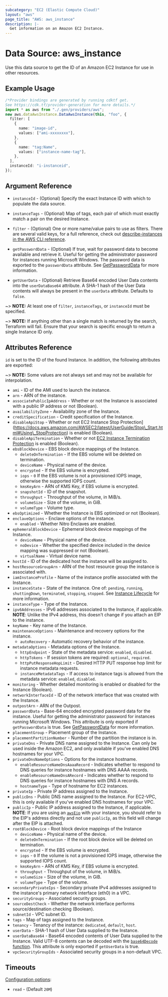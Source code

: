 ```yaml
---
subcategory: "EC2 (Elastic Compute Cloud)"
layout: "aws"
page_title: "AWS: aws_instance"
description: |-
  Get information on an Amazon EC2 Instance.
---
```


# Data Source: aws\_instance

Use this data source to get the ID of an Amazon EC2 Instance for use in other resources.

## Example Usage

```typescript
/*Provider bindings are generated by running cdktf get.
See https://cdk.tf/provider-generation for more details.*/
import * as aws from "./.gen/providers/aws";
new aws.dataAwsInstance.DataAwsInstance(this, "foo", {
  filter: [
    {
      name: "image-id",
      values: ["ami-xxxxxxxx"],
    },
    {
      name: "tag:Name",
      values: ["instance-name-tag"],
    },
  ],
  instanceId: "i-instanceid",
});

```

## Argument Reference

*   `instanceId` - (Optional) Specify the exact Instance ID with which to populate the data source.

*   `instanceTags` - (Optional) Map of tags, each pair of which must
    exactly match a pair on the desired Instance.

*   `filter` - (Optional) One or more name/value pairs to use as filters. There are
    several valid keys, for a full reference, check out
    [describe-instances in the AWS CLI reference][1].

*   `getPasswordData` - (Optional) If true, wait for password data to become available and retrieve it. Useful for getting the administrator password for instances running Microsoft Windows. The password data is exported to the `passwordData` attribute. See [GetPasswordData](https://docs.aws.amazon.com/AWSEC2/latest/APIReference/API_GetPasswordData.html) for more information.

*   `getUserData` - (Optional) Retrieve Base64 encoded User Data contents into the `userDataBase64` attribute. A SHA-1 hash of the User Data contents will always be present in the `userData` attribute. Defaults to `false`.

\~> **NOTE:** At least one of `filter`, `instanceTags`, or `instanceId` must be specified.

\~> **NOTE:** If anything other than a single match is returned by the search,
Terraform will fail. Ensure that your search is specific enough to return
a single Instance ID only.

## Attributes Reference

`id` is set to the ID of the found Instance. In addition, the following attributes
are exported:

\~> **NOTE:** Some values are not always set and may not be available for
interpolation.

* `ami` - ID of the AMI used to launch the instance.
* `arn` - ARN of the instance.
* `associatePublicIpAddress` - Whether or not the Instance is associated with a public IP address or not (Boolean).
* `availabilityZone` - Availability zone of the Instance.
* `creditSpecification` - Credit specification of the Instance.
* `disableApiStop` - Whether or not EC2 Instance Stop Protection]\(https://docs.aws.amazon.com/AWSEC2/latest/UserGuide/Stop\_Start.html#Using\_StopProtection) is enabled (Boolean).
* `disableApiTermination` - Whether or not [EC2 Instance Termination Protection](https://docs.aws.amazon.com/AWSEC2/latest/UserGuide/terminating-instances.html#Using_ChangingDisableAPITermination) is enabled (Boolean).
* `ebsBlockDevice` - EBS block device mappings of the Instance.
  * `deleteOnTermination` - If the EBS volume will be deleted on termination.
  * `deviceName` - Physical name of the device.
  * `encrypted` - If the EBS volume is encrypted.
  * `iops` - `0` If the EBS volume is not a provisioned IOPS image, otherwise the supported IOPS count.
  * `kmsKeyArn` - ARN of KMS Key, if EBS volume is encrypted.
  * `snapshotId` - ID of the snapshot.
  * `throughput` - Throughput of the volume, in MiB/s.
  * `volumeSize` - Size of the volume, in GiB.
  * `volumeType` - Volume type.
* `ebsOptimized` - Whether the Instance is EBS optimized or not (Boolean).
* `enclaveOptions` - Enclave options of the instance.
  * `enabled` - Whether Nitro Enclaves are enabled.
* `ephemeralBlockDevice` - Ephemeral block device mappings of the Instance.
  * `deviceName` - Physical name of the device.
  * `noDevice` - Whether the specified device included in the device mapping was suppressed or not (Boolean).
  * `virtualName` - Virtual device name.
* `hostId` - ID of the dedicated host the instance will be assigned to.
* `hostResourceGroupArn` - ARN of the host resource group the instance is associated with.
* `iamInstanceProfile` - Name of the instance profile associated with the Instance.
* `instanceState` - State of the instance. One of: `pending`, `running`, `shuttingDown`, `terminated`, `stopping`, `stopped`. See [Instance Lifecycle](https://docs.aws.amazon.com/AWSEC2/latest/UserGuide/ec2-instance-lifecycle.html) for more information.
* `instanceType` - Type of the Instance.
* `ipv6Addresses` - IPv6 addresses associated to the Instance, if applicable. **NOTE**: Unlike the IPv4 address, this doesn't change if you attach an EIP to the instance.
* `keyName` - Key name of the Instance.
* `maintenanceOptions` - Maintenance and recovery options for the instance.
  * `autoRecovery` - Automatic recovery behavior of the instance.
* `metadataOptions` - Metadata options of the Instance.
  * `httpEndpoint` - State of the metadata service: `enabled`, `disabled`.
  * `httpTokens` - If session tokens are required: `optional`, `required`.
  * `httpPutResponseHopLimit` - Desired HTTP PUT response hop limit for instance metadata requests.
  * `instanceMetadataTags` - If access to instance tags is allowed from the metadata service: `enabled`, `disabled`.
* `monitoring` - Whether detailed monitoring is enabled or disabled for the Instance (Boolean).
* `networkInterfaceId` - ID of the network interface that was created with the Instance.
* `outpostArn` - ARN of the Outpost.
* `passwordData` - Base-64 encoded encrypted password data for the instance. Useful for getting the administrator password for instances running Microsoft Windows. This attribute is only exported if `getPasswordData` is true. See [GetPasswordData](https://docs.aws.amazon.com/AWSEC2/latest/APIReference/API_GetPasswordData.html) for more information.
* `placementGroup` - Placement group of the Instance.
* `placementPartitionNumber` - Number of the partition the instance is in.
* `privateDns` - Private DNS name assigned to the Instance. Can only be used inside the Amazon EC2, and only available if you've enabled DNS hostnames for your VPC.
* `privateDnsNameOptions` - Options for the instance hostname.
  * `enableResourceNameDnsAaaaRecord` - Indicates whether to respond to DNS queries for instance hostnames with DNS AAAA records.
  * `enableResourceNameDnsARecord` - Indicates whether to respond to DNS queries for instance hostnames with DNS A records.
  * `hostnameType` - Type of hostname for EC2 instances.
* `privateIp` - Private IP address assigned to the Instance.
* `publicDns` - Public DNS name assigned to the Instance. For EC2-VPC, this is only available if you've enabled DNS hostnames for your VPC.
* `publicIp` - Public IP address assigned to the Instance, if applicable. **NOTE**: If you are using an [`awsEip`](/docs/providers/aws/r/eip.html) with your instance, you should refer to the EIP's address directly and not use `publicIp`, as this field will change after the EIP is attached.
* `rootBlockDevice` - Root block device mappings of the Instance
  * `deviceName` - Physical name of the device.
  * `deleteOnTermination` - If the root block device will be deleted on termination.
  * `encrypted` - If the EBS volume is encrypted.
  * `iops` - `0` If the volume is not a provisioned IOPS image, otherwise the supported IOPS count.
  * `kmsKeyArn` - ARN of KMS Key, if EBS volume is encrypted.
  * `throughput` - Throughput of the volume, in MiB/s.
  * `volumeSize` - Size of the volume, in GiB.
  * `volumeType` - Type of the volume.
* `secondaryPrivateIps` - Secondary private IPv4 addresses assigned to the instance's primary network interface (eth0) in a VPC.
* `securityGroups` - Associated security groups.
* `sourceDestCheck` - Whether the network interface performs source/destination checking (Boolean).
* `subnetId` - VPC subnet ID.
* `tags` - Map of tags assigned to the Instance.
* `tenancy` - Tenancy of the instance: `dedicated`, `default`, `host`.
* `userData` - SHA-1 hash of User Data supplied to the Instance.
* `userDataBase64` - Base64 encoded contents of User Data supplied to the Instance. Valid UTF-8 contents can be decoded with the [`base64Decode` function](https://www.terraform.io/docs/configuration/functions/base64decode.html). This attribute is only exported if `getUserData` is true.
* `vpcSecurityGroupIds` - Associated security groups in a non-default VPC.

## Timeouts

[Configuration options](https://developer.hashicorp.com/terraform/language/resources/syntax#operation-timeouts):

* `read` - (Default `20M`)

[1]: http://docs.aws.amazon.com/cli/latest/reference/ec2/describe-instances.html
